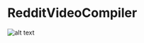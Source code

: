 # RedditVideoCompiler

![alt text](https://github.com/ugokcesu/RedditVideoCompiler/blob/main/redditCapture.jpg?raw=true)
